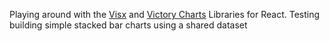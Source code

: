 Playing around with the [Visx](https://airbnb.io/visx) and [Victory Charts](https://formidable.com/open-source/victory/docs/victory-chart/) Libraries for React. Testing building simple stacked bar charts using a shared dataset
